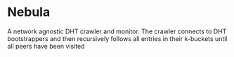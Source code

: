 # Nebula

A network agnostic DHT crawler and monitor. The crawler connects to DHT bootstrappers and then recursively follows all entries in their k-buckets until all peers have been visited
